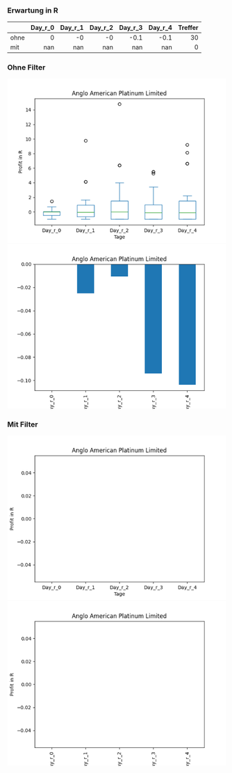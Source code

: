 ### Erwartung in R
|      |   Day_r_0 |   Day_r_1 |   Day_r_2 |   Day_r_3 |   Day_r_4 |   Treffer |
|:-----|----------:|----------:|----------:|----------:|----------:|----------:|
| ohne |         0 |        -0 |        -0 |      -0.1 |      -0.1 |        30 |
| mit  |       nan |       nan |       nan |     nan   |     nan   |         0 |

### Ohne Filter
![image info](./data/ANGPY_box_all.png)
![image info](./data/ANGPY_median_all.png)

### Mit Filter
![image info](./data/ANGPY_box_filtered.png)
![image info](./data/ANGPY_median_filtered.png)